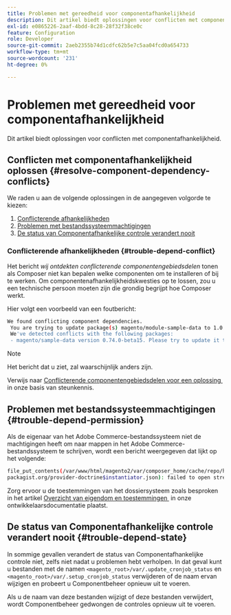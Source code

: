 ```yaml
---
title: Problemen met gereedheid voor componentafhankelijkheid
description: Dit artikel biedt oplossingen voor conflicten met componentafhankelijkheid.
exl-id: e0865226-2aaf-4bdd-8c28-28f32f38ce0c
feature: Configuration
role: Developer
source-git-commit: 2aeb2355b74d1cdfc62b5e7c5aa04fcd0a654733
workflow-type: tm+mt
source-wordcount: '231'
ht-degree: 0%

---
```


# Problemen met gereedheid voor componentafhankelijkheid

Dit artikel biedt oplossingen voor conflicten met componentafhankelijkheid.

## Conflicten met componentafhankelijkheid oplossen {#resolve-component-dependency-conflicts}

We raden u aan de volgende oplossingen in de aangegeven volgorde te kiezen:

1. [Conflicterende afhankelijkheden](#trouble-depend-conflict)
1. [Problemen met bestandssysteemmachtigingen](#trouble-depend-permission)
1. [De status van Componentafhankelijke controle verandert nooit](#trouble-depend-state)

### Conflicterende afhankelijkheden {#trouble-depend-conflict}

Het bericht *wij ontdekten conflicterende componentengebiedsdelen* tonen als Composer niet kan bepalen welke componenten om te installeren of bij te werken. Om componentenafhankelijkheidskwesties op te lossen, zou u een technische persoon moeten zijn die grondig begrijpt hoe Composer werkt.

Hier volgt een voorbeeld van een foutbericht:

```bash
We found conflicting component dependencies.
 You are trying to update package(s) magento/module-sample-data to 1.0.0-beta
 We've detected conflicts with the following packages:
 - magento/sample-data version 0.74.0-beta15. Please try to update it to one of the following package versions: 0.74.0-beta16, 0.74.0-beta14, 0.74.0-beta13, 0.74.0-beta12, 0.74.0-beta11, 0.74.0-beta10, 0.74.0-beta9, 0.74.0-beta8, 0.74.0-beta7
```

>[!NOTE]
>
>Het bericht dat u ziet, zal waarschijnlijk anders zijn.

Verwijs naar [&#x200B; Conflicterende componentengebiedsdelen voor een oplossing &#x200B;](/help/troubleshooting/miscellaneous/conflicting-component-dependencies.md) in onze basis van steunkennis.

## Problemen met bestandssysteemmachtigingen {#trouble-depend-permission}

Als de eigenaar van het Adobe Commerce-bestandssysteem niet de machtigingen heeft om naar mappen in het Adobe Commerce-bestandssysteem te schrijven, wordt een bericht weergegeven dat lijkt op het volgende:

```bash
file_put_contents(/var/www/html/magento2/var/composer_home/cache/repo/https---
packagist.org/provider-doctrine$instantiator.json): failed to open stream: Permission denied
```

Zorg ervoor u de toestemmingen van het dossiersysteem zoals besproken in het artikel [&#x200B; Overzicht van eigendom en toestemmingen &#x200B;](https://experienceleague.adobe.com/nl/docs/commerce-operations/installation-guide/prerequisites/file-system/overview) in onze ontwikkelaarsdocumentatie plaatst.

## De status van Componentafhankelijke controle verandert nooit {#trouble-depend-state}

In sommige gevallen verandert de status van Componentafhankelijke controle niet, zelfs niet nadat u problemen hebt verholpen. In dat geval kunt u bestanden met de namen `<magento_root>/var/.update_cronjob_status` en `<magento_root>/var/.setup_cronjob_status` verwijderen of de naam ervan wijzigen en probeert u Componentbeheer opnieuw uit te voeren.

Als u de naam van deze bestanden wijzigt of deze bestanden verwijdert, wordt Componentbeheer gedwongen de controles opnieuw uit te voeren.
